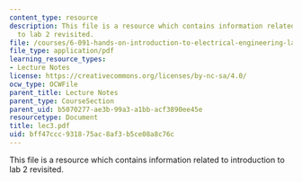 ```yaml
---
content_type: resource
description: This file is a resource which contains information related to introduction
  to lab 2 revisited.
file: /courses/6-091-hands-on-introduction-to-electrical-engineering-lab-skills-january-iap-2008/bff47ccc931875ac8af3b5ce08a8c76c_lec3.pdf
file_type: application/pdf
learning_resource_types:
- Lecture Notes
license: https://creativecommons.org/licenses/by-nc-sa/4.0/
ocw_type: OCWFile
parent_title: Lecture Notes
parent_type: CourseSection
parent_uid: b5070277-ae3b-99a3-a1bb-acf3890ee45e
resourcetype: Document
title: lec3.pdf
uid: bff47ccc-9318-75ac-8af3-b5ce08a8c76c
---
```

This file is a resource which contains information related to introduction to lab 2 revisited.